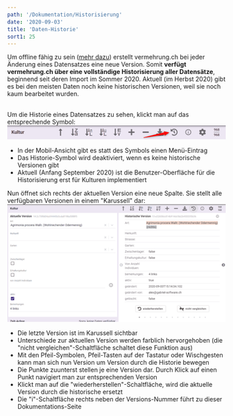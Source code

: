 ```yaml
---
path: '/Dokumentation/Historisierung'
date: '2020-09-03'
title: 'Daten-Historie'
sort1: 25
---
```


Um offline fähig zu sein ([mehr dazu](../offline-wie)) erstellt vermehrung.ch bei jeder Änderung eines Datensatzes eine neue Version. Somit **verfügt vermehrung.ch über eine vollständige Historisierung aller Datensätze**, beginnend seit deren Import im Sommer 2020. Aktuell (im Herbst 2020) gibt es bei den meisten Daten noch keine historischen Versionen, weil sie noch kaum bearbeitet wurden.<br/><br/>

Um die Historie eines Datensatzes zu sehen, klickt man auf das entsprechende Symbol:<br/>
![Symbol](001_button.png)

- In der Mobil-Ansicht gibt es statt des Symbols einen Menü-Eintrag
- Das Historie-Symbol wird deaktiviert, wenn es keine historische Versionen gibt
- Aktuell (Anfang September 2020) ist die Benutzer-Oberfläche für die Historisierung erst für Kulturen implementiert

Nun öffnet sich rechts der aktuellen Version eine neue Spalte. Sie stellt alle verfügbaren Versionen in einem "Karussell" dar:<br/>
![Version](002_version.png)<br/>

- Die letzte Version ist im Karussell sichtbar
- Unterschiede zur aktuellen Version werden farblich hervorgehoben (die "nicht vergleichen"-Schaltfläche schaltet diese Funktion aus)
- Mit den Pfeil-Symbolen, Pfeil-Tasten auf der Tastatur oder Wischgesten kann man sich nun Version um Version durch die Historie bewegen
- Die Punkte zuunterst stellen je eine Version dar. Durch Klick auf einen Punkt navigiert man zur entsprechenden Version
- Klickt man auf die "wiederherstellen"-Schaltfläche, wird die aktuelle Version durch die historische ersetzt
- Die "i"-Schaltfläche rechts neben der Versions-Nummer führt zu dieser Dokumentations-Seite
